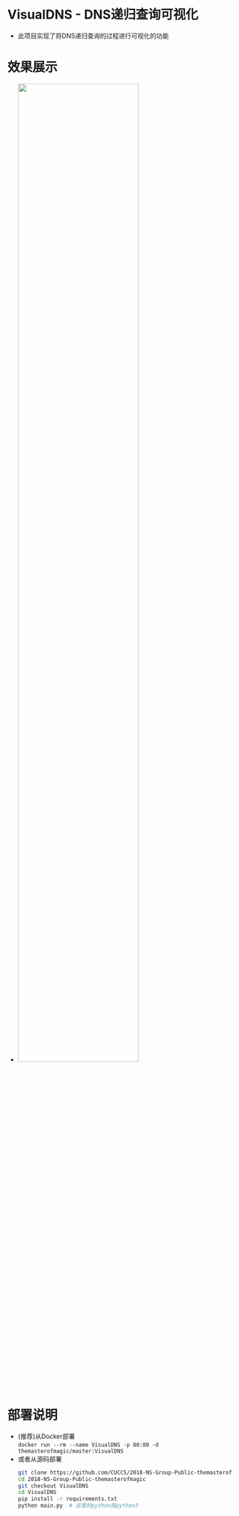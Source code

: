 # VisualDNS - DNS递归查询可视化

- 此项目实现了将DNS递归查询的过程进行可视化的功能

# 效果展示
- <img src=images/sample.gif width=75%>

# 部署说明
- (推荐)从Docker部署  
	`docker run --rm --name VisualDNS -p 80:80 -d themasterofmagic/master:VisualDNS`
- 或者从源码部署  
	```bash
	git clone https://github.com/CUCCS/2018-NS-Group-Public-themasterofmagic.git
	cd 2018-NS-Group-Public-themasterofmagic
	git checkout VisualDNS
	cd VisualDNS
	pip install -r requirements.txt
	python main.py  # 这里的python指python3
	```
